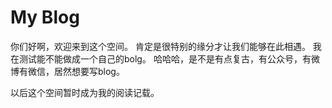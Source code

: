 # My Blog
你们好啊，欢迎来到这个空间。
肯定是很特别的缘分才让我们能够在此相遇。
我在测试能不能做成一个自己的bolg。
哈哈哈，是不是有点复古，有公众号，有微博有微信，居然想要写blog。

以后这个空间暂时成为我的阅读记载。
